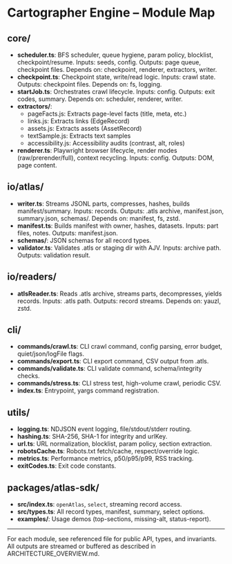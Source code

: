# Cartographer Engine – Module Map

## core/
- **scheduler.ts**: BFS scheduler, queue hygiene, param policy, blocklist, checkpoint/resume. Inputs: seeds, config. Outputs: page queue, checkpoint files. Depends on: checkpoint, renderer, extractors, writer.
- **checkpoint.ts**: Checkpoint state, write/read logic. Inputs: crawl state. Outputs: checkpoint files. Depends on: fs, logging.
- **startJob.ts**: Orchestrates crawl lifecycle. Inputs: config. Outputs: exit codes, summary. Depends on: scheduler, renderer, writer.
- **extractors/**: 
    - pageFacts.js: Extracts page-level facts (title, meta, etc.)
    - links.js: Extracts links (EdgeRecord)
    - assets.js: Extracts assets (AssetRecord)
    - textSample.js: Extracts text samples
    - accessibility.js: Accessibility audits (contrast, alt, roles)
- **renderer.ts**: Playwright browser lifecycle, render modes (raw/prerender/full), context recycling. Inputs: config. Outputs: DOM, page content.

## io/atlas/
- **writer.ts**: Streams JSONL parts, compresses, hashes, builds manifest/summary. Inputs: records. Outputs: .atls archive, manifest.json, summary.json, schemas/. Depends on: manifest, fs, zstd.
- **manifest.ts**: Builds manifest with owner, hashes, datasets. Inputs: part files, notes. Outputs: manifest.json.
- **schemas/**: JSON schemas for all record types.
- **validator.ts**: Validates .atls or staging dir with AJV. Inputs: archive path. Outputs: validation result.

## io/readers/
- **atlsReader.ts**: Reads .atls archive, streams parts, decompresses, yields records. Inputs: .atls path. Outputs: record streams. Depends on: yauzl, zstd.

## cli/
- **commands/crawl.ts**: CLI crawl command, config parsing, error budget, quiet/json/logFile flags.
- **commands/export.ts**: CLI export command, CSV output from .atls.
- **commands/validate.ts**: CLI validate command, schema/integrity checks.
- **commands/stress.ts**: CLI stress test, high-volume crawl, periodic CSV.
- **index.ts**: Entrypoint, yargs command registration.

## utils/
- **logging.ts**: NDJSON event logging, file/stdout/stderr routing.
- **hashing.ts**: SHA-256, SHA-1 for integrity and urlKey.
- **url.ts**: URL normalization, blocklist, param policy, section extraction.
- **robotsCache.ts**: Robots.txt fetch/cache, respect/override logic.
- **metrics.ts**: Performance metrics, p50/p95/p99, RSS tracking.
- **exitCodes.ts**: Exit code constants.

## packages/atlas-sdk/
- **src/index.ts**: `openAtlas`, `select`, streaming record access.
- **src/types.ts**: All record types, manifest, summary, select options.
- **examples/**: Usage demos (top-sections, missing-alt, status-report).

---
For each module, see referenced file for public API, types, and invariants. All outputs are streamed or buffered as described in ARCHITECTURE_OVERVIEW.md.
